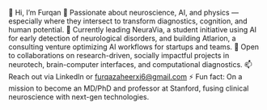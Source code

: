 👋 Hi, I’m Furqan
👀 Passionate about neuroscience, AI, and physics — especially where they intersect to transform diagnostics, cognition, and human potential.
🌱 Currently leading NeuraVia, a student initiative using AI for early detection of neurological disorders, and building Atlarion, a consulting venture optimizing AI workflows for startups and teams.
💞️ Open to collaborations on research-driven, socially impactful projects in neurotech, brain-computer interfaces, and computational diagnostics.
📫 Reach out via LinkedIn or furqazaheerxi6@gmail.com
⚡ Fun fact: On a mission to become an MD/PhD and professor at Stanford, fusing clinical neuroscience with next-gen technologies.

<!---
furqazaheervi6/furqazaheervi6 is a ✨ special ✨ repository because its `README.md` (this file) appears on your GitHub profile.
You can click the Preview link to take a look at your changes.
--->
